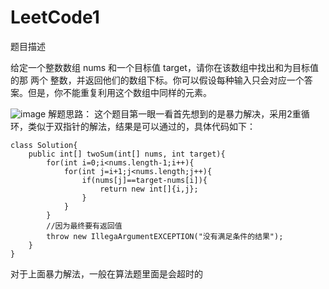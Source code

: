 # LeetCode1
题目描述

给定一个整数数组 nums 和一个目标值
target，请你在该数组中找出和为目标值的那 两个 整数，并返回他们的数组下标。你可以假设每种输入只会对应一个答案。但是，你不能重复利用这个数组中同样的元素。

![image](F:/%E6%9C%89%E9%81%93%E7%AC%94%E8%AE%B0/%E6%9C%89%E9%81%93%E5%9B%BE%E7%89%87%E7%AC%94%E8%AE%B0/1.png)
解题思路：
这个题目第一眼一看首先想到的是暴力解决，采用2重循环，类似于双指针的解法，结果是可以通过的，具体代码如下：
```
class Solution{
    public int[] twoSum(int[] nums, int target){
        for(int i=0;i<nums.length-1;i++){
            for(int j=i+1;j<nums.length;j++){
                if(nums[j]==target-nums[i]){
                    return new int[]{i,j};
                }
            }
        }
        //因为最终要有返回值
        throw new IllegaArgumentEXCEPTION("没有满足条件的结果");
    }
}
```
对于上面暴力解法，一般在算法题里面是会超时的

